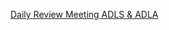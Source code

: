 [Daily Review Meeting ADLS & ADLA](/Data-Movement-POD/Data-Lake-Store/Daily-Review-Meeting-ADLS-&-ADLA)
